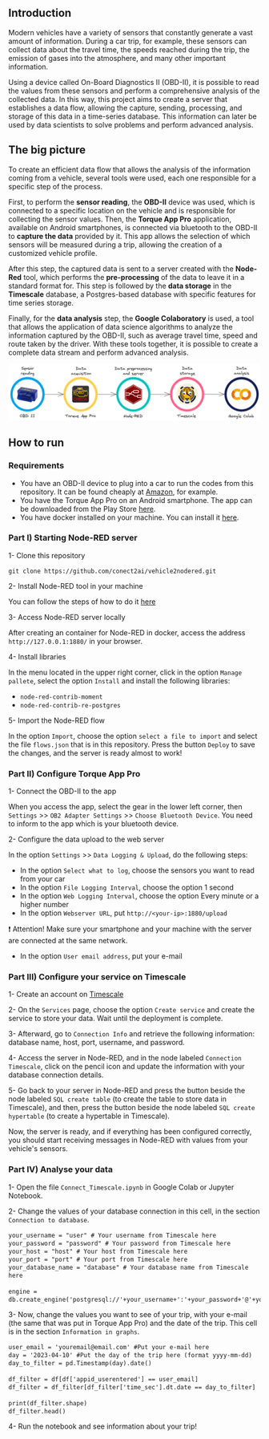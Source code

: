 ## Introduction

Modern vehicles have a variety of sensors that constantly generate a vast amount of information. During a car trip, for example, these sensors can collect data about the travel time, the speeds reached during the trip, the emission of gases into the atmosphere, and many other important information.

Using a device called On-Board Diagnostics II (OBD-II), it is possible to read the values from these sensors and perform a comprehensive analysis of the collected data. In this way, this project aims to create a server that establishes a data flow, allowing the capture, sending, processing, and storage of this data in a time-series database. This information can later be used by data scientists to solve problems and perform advanced analysis.

## The big picture

To create an efficient data flow that allows the analysis of the information coming from a vehicle, several tools were used, each one responsible for a specific step of the process.

First, to perform the **sensor reading**, the **OBD-II** device was used, which is connected to a specific location on the vehicle and is responsible for collecting the sensor values. Then, the **Torque App Pro** application, available on Android smartphones, is connected via bluetooth to the OBD-II to **capture the data** provided by it. This app allows the selection of which sensors will be measured during a trip, allowing the creation of a customized vehicle profile.

After this step, the captured data is sent to a server created with the **Node-Red** tool, which performs the **pre-processing** of the data to leave it in a standard format for. This step is followed by the **data storage** in the **Timescale** database, a Postgres-based database with specific features for time series storage.

Finally, for the **data analysis** step, the **Google Colaboratory** is used, a tool that allows the application of data science algorithms to analyze the information captured by the OBD-II, such as average travel time, speed and route taken by the driver. With these tools together, it is possible to create a complete data stream and perform advanced analysis.

![image info](./img/final-bigpicture-nodered.png)

## How to run

### Requirements

- You have an OBD-II device to plug into a car to run the codes from this repository. It can be found cheaply at [Amazon](https://www.amazon.com.br/), for example.
- You have the Torque App Pro on an Android smartphone. The app can be downloaded from the Play Store [here](https://play.google.com/store/apps/details?id=org.prowl.torque&hl=pt_BR&gl=US).
- You have docker installed on your machine. You can install it [here](https://www.docker.com/).

### Part I) Starting Node-RED server

1- Clone this repository 

```
git clone https://github.com/conect2ai/vehicle2nodered.git
```

2- Install Node-RED tool in your machine

You can follow the steps of how to do it [here](https://nodered.org/docs/getting-started/docker)

3- Access Node-RED server locally

After creating an container for Node-RED in docker, access the address `http://127.0.0.1:1880/` in your browser.

4- Install libraries

In the menu located in the upper right corner, click in the option `Manage pallete`, select the option `Install` and install the following libraries:

- `node-red-contrib-moment`
- `node-red-contrib-re-postgres`

5- Import the Node-RED flow

In the option `Import`, choose the option `select a file to import` and select the file `flows.json` that is in this repository. Press the button `Deploy` to save the changes, and the server is ready almost to work!

### Part II) Configure Torque App Pro

1- Connect the OBD-II to the app

When you access the app, select the gear in the lower left corner, then `Settings` >> `OB2 Adapter Settings` >> `Choose Bluetooth Device`. You need to inform to the app which is your bluetooth device. 

2- Configure the data upload to the web server

In the option `Settings` >> `Data Logging & Upload`, do the following steps:

- In the option `Select what to log`, choose the sensors you want to read from your car
- In the option `File Logging Interval`, choose the option 1 second
- In the option `Web Logging Interval`, choose the option Every minute or a higher number
- In the option `Webserver URL`, put `http://<your-ip>:1880/upload` 

:heavy_exclamation_mark: Attention! Make sure your smartphone and your machine with the server are connected at the same network.

- In the option `User email address`, put your e-mail

### Part III) Configure your service on Timescale

1- Create an account on [Timescale](https://www.timescale.com/)

2- On the `Services` page, choose the option `Create service` and create the service to store your data. Wait until the deployment is complete.

3- Afterward, go to `Connection Info` and retrieve the following information: database name, host, port, username, and password.

4- Access the server in Node-RED, and in the node labeled `Connection Timescale`, click on the pencil icon and update the information with your database connection details. 

5- Go back to your server in Node-RED and press the button beside the node labeled `SQL create table` (to create the table to store data in Timescale), and then, press the button beside the node labeled `SQL create hypertable` (to create a hypertable in Timescale).

Now, the server is ready, and if everything has been configured correctly, you should start receiving messages in Node-RED with values from your vehicle's sensors.

### Part IV) Analyse your data

1- Open the file `Connect_Timescale.ipynb` in Google Colab or Jupyter Notebook.

2- Change the values of your database connection in this cell, in the section `Connection to database`.

```
your_username = "user" # Your username from Timescale here
your_password = "password" # Your password from Timescale here
your_host = "host" # Your host from Timescale here
your_port = "port" # Your port from Timescale here
your_database_name = "database" # Your database name from Timescale here

engine = db.create_engine('postgresql://'+your_username+':'+your_password+'@'+your_host+':'+your_port+'/'+your_database_name)
```

3- Now, change the values you want to see of your trip, with your e-mail (the same that was put in Torque App Pro) and the date of the trip. This cell is in the section `Information in graphs`.

```
user_email = 'youremail@email.com' #Put your e-mail here
day = '2023-04-10' #Put the day of the trip here (format yyyy-mm-dd)
day_to_filter = pd.Timestamp(day).date()

df_filter = df[df['appid_userentered'] == user_email] 
df_filter = df_filter[df_filter['time_sec'].dt.date == day_to_filter] 

print(df_filter.shape)
df_filter.head()
```

4- Run the notebook and see information about your trip!





